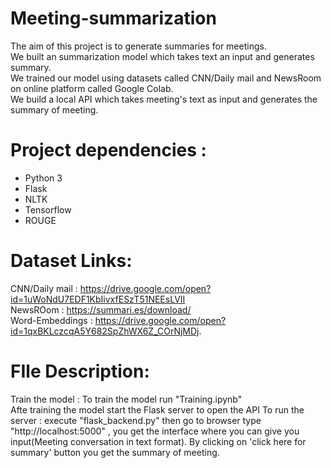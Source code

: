 # Meeting-summarization

The aim of this project is to generate summaries for meetings.  
We built an summarization model which takes text an input and generates summary.  
We trained our model using datasets called CNN/Daily mail and NewsRoom on online platform called Google Colab.  
We build a local API which takes meeting's text as input and generates the summary of meeting.

# Project dependencies :
* Python 3
* Flask
* NLTK
* Tensorflow
* ROUGE

# Dataset Links:
CNN/Daily mail   : https://drive.google.com/open?id=1uWoNdU7EDF1KbIivxfESzT51NEEsLVII  
NewsROom 	     : https://summari.es/download/  
Word-Embeddings  : https://drive.google.com/open?id=1qxBKLczcqA5Y682SpZhWX6Z_COrNjMDj. 

# FIle Description:   
Train the model : To train the model run "Training.ipynb"  
Afte training the model start the Flask server to open the API  To run the server : execute "flask_backend.py" then go to browser type "http://localhost:5000" , you get the interface where you can give you input(Meeting conversation in text format).  By clicking on 'click here for summary' button you get the summary of meeting.
